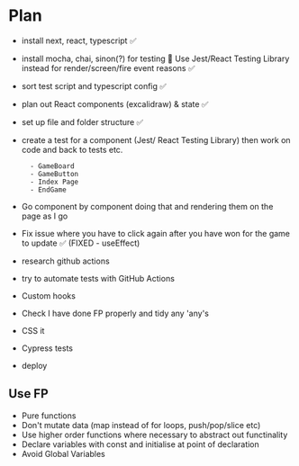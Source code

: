 # Plan

- install next, react, typescript ✅ 
- install mocha, chai, sinon(?) for testing 🚫 Use Jest/React Testing Library instead for render/screen/fire event reasons ✅ 
- sort test script and typescript config ✅
- plan out React components (excalidraw) & state ✅
- set up file and folder structure ✅
- create a test for a component (Jest/ React Testing Library) then work on code and back to tests etc.

        - GameBoard
        - GameButton
        - Index Page
        - EndGame
        
- Go component by component doing that and rendering them on the page as I go
- Fix issue where you have to click again after you have won for the game to update ✅ (FIXED - useEffect)
- research github actions
- try to automate tests with GitHub Actions
- Custom hooks
- Check I have done FP properly and tidy any 'any's
- CSS it
- Cypress tests
- deploy


## Use FP
- Pure functions
- Don't mutate data (map instead of for loops, push/pop/slice etc)
- Use higher order functions where necessary to abstract out functinality
- Declare variables with const and initialise at point of declaration
- Avoid Global Variables